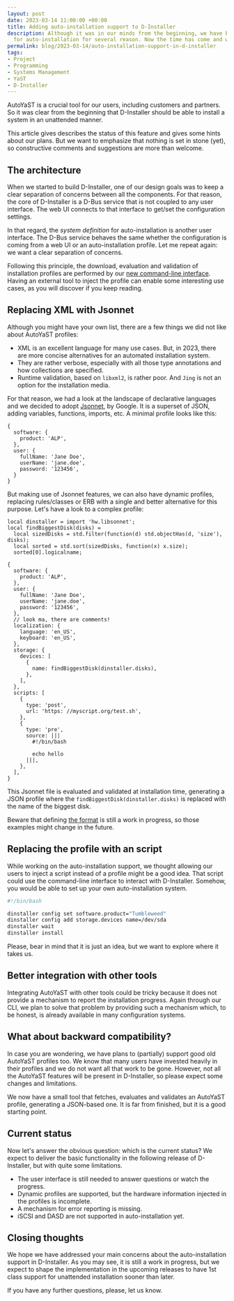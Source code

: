 ```yaml
---
layout: post
date: 2023-03-14 11:00:00 +00:00
title: Adding auto-installation support to D-Installer
description: Although it was in our minds from the beginning, we have been postpoining the support
  for auto-installation for several reason. Now the time has come and we have a plan.
permalink: blog/2023-03-14/auto-installation-support-in-d-installer
tags:
- Project
- Programming
- Systems Management
- YaST
- D-Installer
---
```


AutoYaST is a crucial tool for our users, including customers and partners. So it was clear from the
beginning that D-Installer should be able to install a system in an unattended manner.

This article gives describes the status of this feature and gives some hints about our plans. But we
want to emphasize that nothing is set in stone (yet), so constructive comments and suggestions are
more than welcome.

## The architecture

When we started to build D-Installer, one of our design goals was to keep a clear separation of
concerns between all the components. For that reason, the core of D-Installer is a D-Bus service
that is not coupled to any user interface. The web UI connects to that interface to get/set the
configuration settings.

In that regard, the *system definition* for auto-installation is another user interface. The D-Bus
service behaves the same whether the configuration is coming from a web UI or an auto-installation
profile. Let me repeat again: we want a clear separation of concerns.

Following this principle, the download, evaluation and validation of installation profiles are
performed by our [new command-line interface](https://github.com/imobachgs/dinstaller-rs). Having an
external tool to inject the profile can enable some interesting use cases, as you will discover if
you keep reading.

## Replacing XML with Jsonnet

Although you might have your own list, there are a few things we did not like about AutoYaST profiles:

* XML is an excellent language for many use cases. But, in 2023, there are more concise alternatives
  for an automated installation system.
* They are rather verbose, especially with all those type annotations and how collections are
  specified.
* Runtime validation, based on `libxml2`, is rather poor. And `Jing` is not an option for the
  installation media.

For that reason, we had a look at the landscape of declarative languages and we decided to adopt
[Jsonnet](https://jsonnet.org/), by Google. It is a superset of JSON, adding variables, functions,
imports, etc. A minimal profile looks like this:

```
{
  software: {
    product: 'ALP',
  },
  user: {
    fullName: 'Jane Doe',
    userName: 'jane.doe',
    password: '123456',
  }
}
```

But making use of Jsonnet features, we can also have dynamic profiles, replacing rules/classes or ERB
with a single and better alternative for this purpose. Let's have a look to a complex profile:

```jsonnet
local dinstaller = import 'hw.libsonnet';
local findBiggestDisk(disks) =
  local sizedDisks = std.filter(function(d) std.objectHas(d, 'size'), disks);
  local sorted = std.sort(sizedDisks, function(x) x.size);
  sorted[0].logicalname;

{
  software: {
    product: 'ALP',
  },
  user: {
    fullName: 'Jane Doe',
    userName: 'jane.doe',
    password: '123456',
  },
  // look ma, there are comments!
  localization: {
    language: 'en_US',
    keyboard: 'en_US',
  },
  storage: {
    devices: [
      {
        name: findBiggestDisk(dinstaller.disks),
      },
    ],
  },
  scripts: [
    {
      type: 'post',
      url: 'https: //myscript.org/test.sh',
    },
    {
      type: 'pre',
      source: |||
        #!/bin/bash

        echo hello
      |||,
    },
  ],
}
```

This Jsonnet file is evaluated and validated at installation time, generating a JSON profile
where the `findBiggestDisk(dinstaller.disks)` is replaced with the name of the biggest disk.

Beware that defining [the
format](https://github.com/imobachgs/dinstaller-rs/blob/main/dinstaller-lib/share/profile.schema.json)
is still a work in progress, so those examples might change in the future.

## Replacing the profile with an script

While working on the auto-installation support, we thought allowing our users to inject a script
instead of a profile might be a good idea. That script could use the command-line interface to
interact with D-Installer. Somehow, you would be able to set up your own auto-installation system.

```bash
#!/bin/bash

dinstaller config set software.product="Tumbleweed"
dinstaller config add storage.devices name=/dev/sda
dinstaller wait
dinstaller install
```

Please, bear in mind that it is just an idea, but we want to explore where it takes us.

## Better integration with other tools

Integrating AutoYaST with other tools could be tricky because it does not provide a mechanism to
report the installation progress. Again through our CLI, we plan to solve that problem by
providing such a mechanism which, to be honest, is already available in many configuration systems.

## What about backward compatibility?

In case you are wondering, we have plans to (partially) support good old AutoYaST profiles too. We
know that many users have invested heavily in their profiles and we do not want all that work to be
gone. However, not all the AutoYaST features will be present in D-Installer, so please expect some
changes and limitations.

We now have a small tool that fetches, evaluates and validates an AutoYaST profile, generating a
JSON-based one. It is far from finished, but it is a good starting point.

## Current status

Now let's answer the obvious question: which is the current status? We expect to deliver the basic
functionality in the following release of D-Installer, but with quite some limitations.

* The user interface is still needed to answer questions or watch the progress.
* Dynamic profiles are supported, but the hardware information injected in the profiles is
  incomplete.
* A mechanism for error reporting is missing.
* iSCSI and DASD are not supported in auto-installation yet.

## Closing thoughts

We hope we have addressed your main concerns about the auto-installation support in D-Installer. As
you may see, it is still a work in progress, but we expect to shape the implementation in the
upcoming releases to have 1st class support for unattended installation sooner than later.

If you have any further questions, please, let us know.
